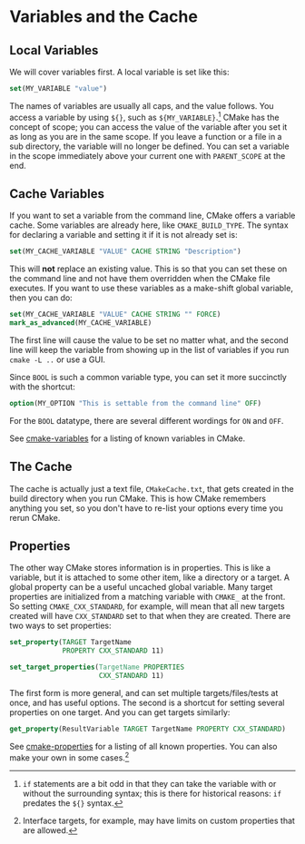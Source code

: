 # Variables and the Cache

## Local Variables
We will cover variables first. A local variable is set like this:

```CMake
set(MY_VARIABLE "value")
```

The names of variables are usually all caps, and the value follows. You access a variable by using `${}`, such as `${MY_VARIABLE}`.[^1]  CMake has the concept of scope; you can access the value of the variable after you set it as long as you are in the same scope. If you leave a function or a file in a sub directory, the variable will no longer be defined. You can set a variable in the scope immediately above your current one with `PARENT_SCOPE` at the end.

## Cache Variables

If you want to set a variable from the command line, CMake offers a variable cache. Some variables are already here, like `CMAKE_BUILD_TYPE`. The syntax for declaring a variable and setting it if it is not already set is:

```cmake
set(MY_CACHE_VARIABLE "VALUE" CACHE STRING "Description")
```

This will **not** replace an existing value. This is so that you can set these on the command line and not have them overridden when the CMake file executes. If you want to use these variables as a make-shift global variable, then you can do:

```cmake
set(MY_CACHE_VARIABLE "VALUE" CACHE STRING "" FORCE)
mark_as_advanced(MY_CACHE_VARIABLE)
```

The first line will cause the value to be set no matter what, and the second line will keep the variable from showing up in the list of variables if you run `cmake -L ..` or use a GUI.

Since `BOOL` is such a common variable type, you can set it more succinctly with the shortcut:

 ```cmake
 option(MY_OPTION "This is settable from the command line" OFF)
 ``` 
 
For the `BOOL` datatype, there are several different wordings for `ON` and `OFF`.

See [cmake-variables] for a listing of known variables in CMake.

## The Cache
 
The cache is actually just a text file, `CMakeCache.txt`, that gets created in the build directory when you run CMake. This is how CMake remembers anything you set, so you don't have to re-list your options every time you rerun CMake. 

## Properties

The other way CMake stores information is in properties. This is like a variable, but it is attached to some other item, like a directory or a target. A global property can be a useful uncached global variable. Many target properties are initialized from a matching variable with `CMAKE_` at the front. So setting `CMAKE_CXX_STANDARD`, for example, will mean that all new targets created will have `CXX_STANDARD` set to that when they are created. There are two
ways to set properties:

```cmake
set_property(TARGET TargetName
             PROPERTY CXX_STANDARD 11)

set_target_properties(TargetName PROPERTIES
                      CXX_STANDARD 11)
```

The first form is more general, and can set multiple targets/files/tests at once, and has useful options. The second is a shortcut for setting several properties on one target. And you can get targets similarly:

```cmake
get_property(ResultVariable TARGET TargetName PROPERTY CXX_STANDARD)
```

See [cmake-properties] for a listing of all known properties. You can also make your own in some cases.[^2]

[cmake-properties]: https://cmake.org/cmake/help/latest/manual/cmake-properties.7.html
[cmake-variables]: https://cmake.org/cmake/help/latest/manual/cmake-variables.7.html

[^1]: `if` statements are a bit odd in that they can take the variable with or without the surrounding syntax; this is there for historical reasons: `if` predates the `${}` syntax.
[^2]: Interface targets, for example, may have limits on custom properties that are allowed.
